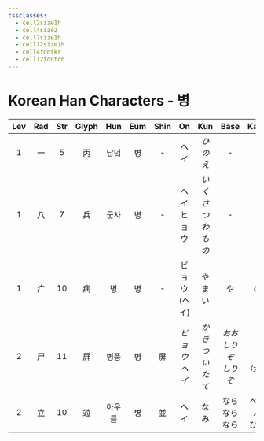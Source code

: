 ```yaml
---
cssclasses:
  - cell2size1h
  - cell4size2
  - cell7size1h
  - cell12size1h
  - cell4fontkr
  - cell12fontcn
---
```


# Korean Han Characters - 병

| Lev | Rad | Str | Glyph | Hun | Eum | Shin |     On      |      Kun      |        Base        |      Kana      | Simp |     Man      |  Can  | Viet |
| :-: | :-: | :-: | :---: | :-: | :-: | :--: | :---------: | :-----------: | :----------------: | :------------: | :--: | :----------: | :---: | :--: |
|  1  |  一  |  5  |   丙   | 남녘  |  병  |  -   |     ヘイ      |     *ひのえ*     |         -          |       -        |  -   |     bǐng     | bing2 | bính |
|  1  |  八  |  7  |   兵   | 군사  |  병  |  -   |  ヘイ<br>ヒョウ  | *いくさ<br>つわもの* |         -          |       -        |  -   |     bīng     | bing1 | binh |
|  1  |  疒  | 10  |   病   |  병  |  병  |  -   | ビョウ<br>(ヘイ) |      やまい      |         や          |       む        |  -   |     bìng     | beng6 | bệnh |
|  2  |  尸  | 11  |   屛   | 병풍  |  병  |  屏   | *ビョウ<br>ヘイ* | *かき<br>ついたて*  | *おお<br>しりぞ<br>しりぞ* | *う<br>く<br>ける* |  屏   | bǐng<br>píng | bing2 | bình |
|  2  |  立  | 10  |   竝   | 아우를 |  병  |  並   |     ヘイ      |      なみ       |   なら<br>なら<br>なら   | べる<br>ぶ<br>びに  |  并   |     bìng     | bing6 | tịnh |
